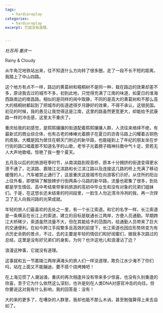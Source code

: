 ```yaml
---
tags:
   - hardcoreplay
categories:
   - hardcoreplay
excerpt: 它就没有道理。


---
```






*杜苏芮·重庆一*             

Rainy & Cloudy



从牛角沱地铁站出来，往不知道什么方向转了很多圈，走了一段不长不短的距离，我踏上了中山四路。



这个地方有点不一样，路边的黄葛树和梧桐树不是同一种，栽在路边的效果却差不多，原谅我去过的城市不多，初到此地，只觉得充满了江南的味道，如夏日的淮海西路南边的南昌路。相似的是同样的闹中取静，不同的是高大的黄葛树和不那么高大的梧桐树都起到了把城市的街道遮得岁月静好的效果，不得不承认，这很民国。初见的时候，我的愚见让我觉得这是江南，这里的路虽然更宽更大，却能给予武康路一样的冲击感，这里太不重庆了。



重庆给我的初感觉，是熙熙攘攘的街道配着熙熙攘攘人群，人流往来络绎不绝，有最新式的商业综合体，也有古老的棒棒光着膀子在夏日的沥青马路上闪耀着古铜色的皮肤。大概是因为居住在朝天门附近的新华路，也能碰到上了年纪的朋友坐在步行街的路口唱着那不知道名字的山歌，老爷子光着膀子精神抖擞中气十足，旁若无人大声地歌唱，惊艳了我一整个夏天。



五月及以后的的旅游旺季时节，从南滨路到观音桥，原本十分拥挤的街道变得更水泄不通了，北滨路、嘉陵江北滨路和长江滨江路以及连接这几路的桥上充满了移动缓慢的人，汽车被禁止通行了，这是重庆这座城市在向游客们示好。从住所的阳台上往外看，即使隔了解放碑步行街两条小马路的新华路，流量也密集了很多，到处都是学生情侣、高中考结束带爹妈旅游的高初中毕业生和没有对象的兄弟们姐妹们。于是，在这悠长还未结束的时间段里，一脸生人勿近清冷泠冽的我，再一次捍卫了无人向我问路的光荣成就。



年轻的旅人们最喜欢的去处之一里，有一个长江索道。和它的名字一样，长江索道是一条横亘在长江上的索道，建立的目标是联通长江两岸，方便人员通勤。早期跨江大桥稀少，索道虽然流量不大，但在其能给予的范围内，给通勤人员带来了巨大的交通便利。在如今跨江手段繁多且高效的前提下，长江索道也因应形势转变为有点历史余韵的景点，不过，去的主要是年轻的情侣们和好闺蜜们，据我多次路过的总结，这里是没有好兄弟们的身影，为何？也许这地儿和浪漫沾了边？



浪漫这种事，它就没有道理。



这事就和五一节嘉陵江两岸满滩头的旅人们一样没道理，欺负江水少淹不了你们吗，站在上面又不能蹦迪，要不搭个烧烤摊吧！



在上海见惯了人潮汹涌，重庆的再次相逢并没有带来多少惊喜，也没有久别重逢的欣喜，至于它为什么依然这么深刻，也许是刻在人类DNA对感官冲击的向往。但你要说这对我有什么影响，我的回答是：没有！



大的来的更多了，在嘈杂的人群里，我却也能不那么木讷，甚至勉强算得上来去自如了。

